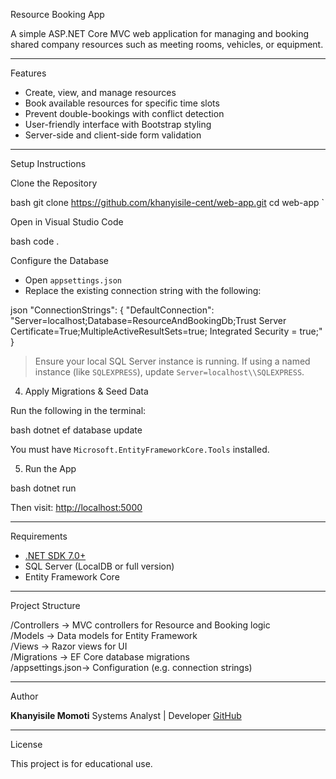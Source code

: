 Resource Booking App

A simple ASP.NET Core MVC web application for managing and booking shared company resources such as meeting rooms, vehicles, or equipment.

---

Features

- Create, view, and manage resources
- Book available resources for specific time slots
- Prevent double-bookings with conflict detection
- User-friendly interface with Bootstrap styling
- Server-side and client-side form validation

---
Setup Instructions

Clone the Repository

bash
git clone https://github.com/khanyisile-cent/web-app.git
cd web-app
`

Open in Visual Studio Code

bash
code .


Configure the Database

* Open `appsettings.json`
* Replace the existing connection string with the following:

json
"ConnectionStrings": {
  "DefaultConnection": "Server=localhost;Database=ResourceAndBookingDb;Trust Server Certificate=True;MultipleActiveResultSets=true; Integrated Security = true;"
}


> Ensure your local SQL Server instance is running.
> If using a named instance (like `SQLEXPRESS`), update `Server=localhost\\SQLEXPRESS`.

4. Apply Migrations & Seed Data

Run the following in the terminal:

bash
dotnet ef database update


You must have `Microsoft.EntityFrameworkCore.Tools` installed.

5. Run the App

bash
dotnet run


Then visit: [http://localhost:5000](http://localhost:5000)

---

Requirements

* [.NET SDK 7.0+](https://dotnet.microsoft.com/en-us/download)
* SQL Server (LocalDB or full version)
* Entity Framework Core

---

Project Structure


/Controllers     → MVC controllers for Resource and Booking logic  
/Models          → Data models for Entity Framework  
/Views           → Razor views for UI  
/Migrations      → EF Core database migrations  
/appsettings.json→ Configuration (e.g. connection strings)


---

Author

**Khanyisile Momoti**
Systems Analyst | Developer
[GitHub](https://github.com/khanyisile-cent)

---

License

This project is for educational use.

